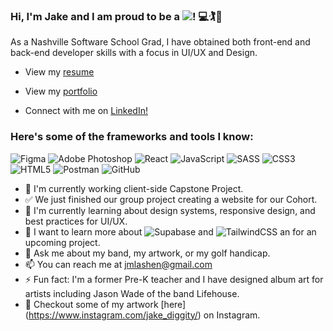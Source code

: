 ### Hi, I'm Jake and I am proud to be a ![](https://img.shields.io/badge/-Software%20Developer-blue)! 💻🏌️🎸
As a Nashville Software School Grad, I have obtained both front-end and back-end developer skills with a focus in UI/UX and Design. 

- View my [resume](https://drive.google.com/file/d/1qWfI4xuKsbo4cv1dX5e9IHmsA8XTs-Q3/view) 

- View my [portfolio](https://drive.google.com/file/d/1qWfI4xuKsbo4cv1dX5e9IHmsA8XTs-Q3/view)

- Connect with me on [LinkedIn!](https://www.linkedin.com/in/jake-lashenik/)

### Here's some of the frameworks and tools I know:

![Figma](https://img.shields.io/badge/figma-%23F24E1E.svg?style=for-the-badge&logo=figma&logoColor=white)
![Adobe Photoshop](https://img.shields.io/badge/adobephotoshop-%2331A8FF.svg?style=for-the-badge&logo=adobephotoshop&logoColor=white)
![React](https://img.shields.io/badge/react-%2320232a.svg?style=for-the-badge&logo=react&logoColor=%2361DAFB)
![JavaScript](https://img.shields.io/badge/javascript-%23323330.svg?style=for-the-badge&logo=javascript&logoColor=%23F7DF1E)
![SASS](https://img.shields.io/badge/SASS-hotpink.svg?style=for-the-badge&logo=SASS&logoColor=white)
![CSS3](https://img.shields.io/badge/css3-%231572B6.svg?style=for-the-badge&logo=css3&logoColor=white)
![HTML5](https://img.shields.io/badge/html5-%23E34F26.svg?style=for-the-badge&logo=html5&logoColor=white)
![Postman](https://img.shields.io/badge/Postman-FF6C37?style=for-the-badge&logo=postman&logoColor=white)
![GitHub](https://img.shields.io/badge/github-%23121011.svg?style=for-the-badge&logo=github&logoColor=white)


- 🐝 I'm currently working client-side Capstone Project.
- ✅ We just finished our group project creating a website for our Cohort.
- 👯 I'm currently learning about design systems, responsive design, and best practices for UI/UX. 
- 🤔 I want to learn more about ![Supabase](https://img.shields.io/badge/Supabase-3ECF8E?style=for-the-badge&logo=supabase&logoColor=white)
 and ![TailwindCSS](https://img.shields.io/badge/tailwindcss-%2338B2AC.svg?style=for-the-badge&logo=tailwind-css&logoColor=white) an for an upcoming project.
- 💬 Ask me about my band, my artwork, or my golf handicap.
- 📫 You can reach me at [jmlashen@gmail.com](@jmlashen@gmail.com)
- ⚡ Fun fact: I'm a former Pre-K teacher and I have designed album art for artists including Jason Wade of the band Lifehouse. 
- 🎨 Checkout some of my artwork [here] (https://www.instagram.com/jake_diggity/) on Instagram.
